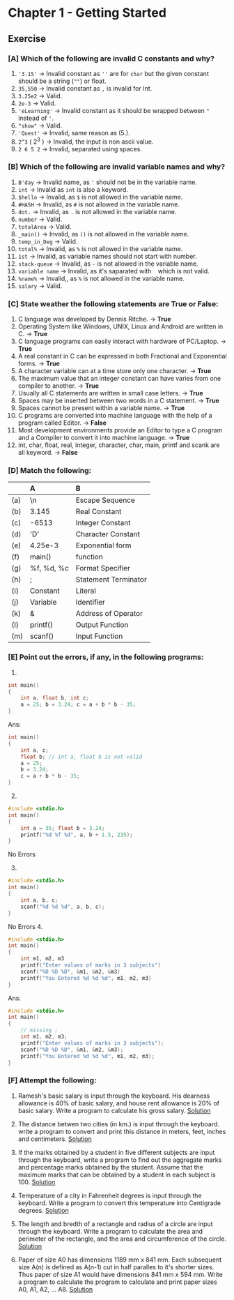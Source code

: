 # Chapter 1 - Getting Started

## Exercise

### [A] Which of the following are invalid C constants and why?
1. `'3.15'` -> Invalid constant as `''` are for `char` but the given constant should be a string (`""`) or float.
2. `35,550` -> Invalid constant as `,` is invalid for Int.
3. `3.25e2` -> Valid.
4. `2e-3` -> Valid.
5. `'eLearning'` -> Invalid constant as it should be wrapped between `"` instead of `'`.
6. `"show"` -> Valid.
7. `'Quest'` -> Invalid, same reason as (5.).
8. `2^3` ( $2^3$ ) -> Invalid, the input is non ascii value.
9. `2 6 5 2` -> Invalid, separated using spaces.

### [B] Which of the following are invalid variable names and why?
1. `B'day` -> Invalid name, as `'` should not be in the variable name.
2. `int` -> Invalid as `int` is also a keyword.
3. `$hello` -> Invalid, as `$` is not allowed in the variable name.
4. `#HASH` -> Invalid, as `#` is not allowed in the variable name.
5. `dot.` -> Invalid, as `.` is not allowed in the variable name.
6. `number` -> Valid.
7. `totalArea` -> Valid.
8. `_main()` -> Invalid, as `()` is not allowed in the variable name.
9. `temp_in_Deg` -> Valid.
10. `total%` -> Invalid, as `%` is not allowed in the variable name.
11. `1st` -> Invalid, as variable names should not start with number.
12. `stack-queue` -> Invalid, as `-` is not allowed in the variable name.
13. `variable name` -> Invalid, as it's saparated with ` ` which is not valid.
14. `%name%` -> Invalid,, as `%` is not allowed in the variable name.
15. `salary` -> Valid.

### [C] State weather the following statements are True or False:
1. C language was developed by Dennis Ritche. -> **True**
2. Operating System like Windows, UNIX, Linux and Android are written in C. -> **True**
3. C language programs can easily interact with hardware of PC/Laptop. -> **True**
4. A real constant in C can be expressed in both Fractional and Exponential forms. -> **True**
5. A character variable can at a time store only one character. -> **True**
6. The maximum value that an integer constant can have varies from one compiler to another. -> **True**
7. Usually all C statements are written in small case letters. -> **True**
8. Spaces may be inserted between two words in a C statement. -> **True**
9. Spaces cannot be present within a variable name. -> **True**
10. C programs are converted into machine language with the help of a program called Editor. -> **False**
11. Most development environments provide an Editor to type a C program and a Compiler to convert it into machine language. -> **True**
12. int, char, float, real, integer, character, char, main, printf and scank are all keyword. -> **False**

### [D] Match the following:

|  | A | B |
| :- | :-- | :-- |
| (a) | \n | Escape Sequence |
| (b) | 3.145 | Real Constant |
| (c) | -6513 | Integer Constant |
| (d) | 'D' | Character Constant |
| (e) | 4.25e-3 | Exponential form |
| (f) | main() | function |
| (g) | %f, %d, %c | Format Specifier |
| (h) | ; | Statement Terminator |
| (i) | Constant | Literal |
| (j) | Variable | Identifier |
| (k) | & | Address of Operator |
| (l) | printf() | Output Function |
| (m) | scanf() | Input Function |

### [E] Point out the errors, if any, in the following programs:
1. 
```c
int main()
{
    int a, float b, int c;
    a = 25; b = 3.24; c = a + b * b - 35;
}
```
Ans:
```c
int main()
{
    int a, c; 
    float b; // int a, float b is not valid
    a = 25; 
    b = 3.24; 
    c = a + b * b - 35;
}
```

2. 
```c
#include <stdio.h>
int main()
{
    int a = 35; float b = 3.24;
    printf("%d %f %d", a, b + 1.5, 235);
}
```
No Errors

3. 
```c
#include <stdio.h>
int main()
{
    int a, b, c;
    scanf("%d %d %d", a, b, c);
}
```
No Errors
4. 
```c
#include <stdio.h>
int main()
{
    int m1, m2, m3
    printf("Enter values of marks in 3 subjects")
    scanf("%D %D %D", &m1, &m2, &m3)
    printf("You Entered %d %d %d", m1, m2, m3)
}
```
Ans:
```c
#include <stdio.h>
int main()
{
    // missing ;
    int m1, m2, m3;
    printf("Enter values of marks in 3 subjects");
    scanf("%D %D %D", &m1, &m2, &m3);
    printf("You Entered %d %d %d", m1, m2, m3);
}
```

### [F] Attempt the following:

1. Ramesh's basic salary is input through the keyboard. His dearness allowance is 40% of basic salary, and house rent allowance is 20% of basic salary. Write a program to calculate his gross salary. [Solution](./F1.c)

2. The distance betwen two cities (in km.) is input through the keyboard. write a program to convert and print this distance in meters, feet, inches and centimeters. [Solution](./F2.c)

3. If the marks obtained by a student in five different subjects are input through the keyboard, write a program to find out the aggregate marks and percentage marks obtained by the student. Assume that the maximum marks that can be obtained by a student in each subject is 100. [Solution](./F3.c)

4. Temperature of a city in Fahrenheit degrees is input through the keyboard. Write a program to convert this temperature into Centigrade degrees. [Solution](./F4.c)

5. The length and bredth of a rectangle and radius of a circle are input through the keyboard. Write a program to calculate the area and perimeter of the rectangle, and the area and circumference of the circle. [Solution](./F5.c)

6. Paper of size A0 has dimensions 1189 mm x 841 mm. Each subsequent size A(n) is defined as A(n-1) cut in half paralles to it's shorter sizes. Thus paper of size A1 would have dimensions 841 mm x 594 mm. Write a program to calculate the program to calculate and print paper sizes A0, A1, A2, ... A8. [Solution](./F6.c)
